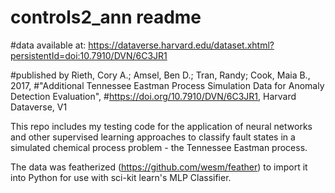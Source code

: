 # controls2_ann readme

#data available at: https://dataverse.harvard.edu/dataset.xhtml?persistentId=doi:10.7910/DVN/6C3JR1

#published by Rieth, Cory A.; Amsel, Ben D.; Tran, Randy; Cook, Maia B., 2017, 
#"Additional Tennessee Eastman Process Simulation Data for Anomaly Detection Evaluation", 
#https://doi.org/10.7910/DVN/6C3JR1, Harvard Dataverse, V1

This repo includes my testing code for the application of neural networks and other supervised learning
approaches to classify fault states in a simulated chemical process problem - the Tennessee Eastman process.

The data was featherized (https://github.com/wesm/feather) to import it into Python for use with
sci-kit learn's MLP Classifier. 
